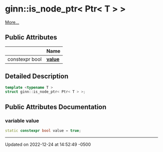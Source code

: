 # ginn::is_node_ptr< Ptr< T > >


 [More...](#detailed-description)

## Public Attributes

|                | Name           |
| -------------- | -------------- |
| constexpr bool | **[value](api/Classes/structginn_1_1is__node__ptr_3_01_ptr_3_01_t_01_4_01_4.md#variable-value)**  |

## Detailed Description

```cpp
template <typename T >
struct ginn::is_node_ptr< Ptr< T > >;
```

## Public Attributes Documentation

### variable value

```cpp
static constexpr bool value = true;
```


-------------------------------

Updated on 2022-12-24 at 14:52:49 -0500
